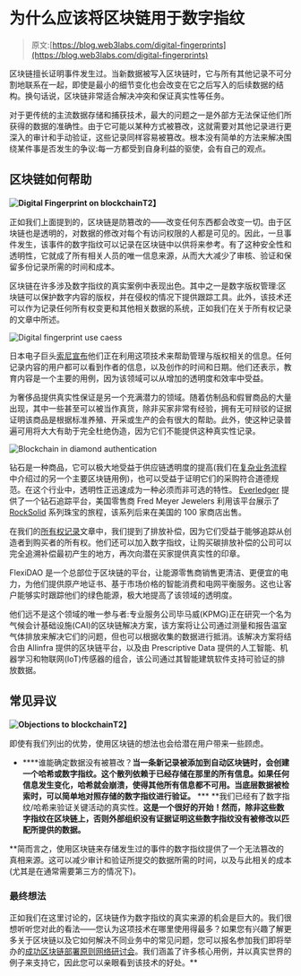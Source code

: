 # 为什么应该将区块链用于数字指纹

> 原文:[https://blog.web3labs.com/digital-fingerprints](https://blog.web3labs.com/digital-fingerprints)

区块链擅长证明事件发生过。当新数据被写入区块链时，它与所有其他记录不可分割地联系在一起，即使是最小的细节变化也会改变在它之后写入的后续数据的结构。换句话说，区块链非常适合解决冲突和保证真实性等任务。

对于更传统的主流数据存储和捕获技术，最大的问题之一是外部方无法保证他们所获得的数据的准确性。由于它可能以某种方式被篡改，这就需要对其他记录进行更深入的审计和手动验证，这些记录同样容易被篡改。根本没有简单的方法来解决围绕某件事是否发生的争议:每一方都受到自身利益的驱使，会有自己的观点。

## **区块链如何帮助**

**![Digital Fingerprint on blockchain](../Images/26e25729cdf79d486d513b134aa3ab10.png)T2】**

正如我们上面提到的，区块链是防篡改的——改变任何东西都会改变一切。由于区块链也是透明的，对数据的修改对每个有访问权限的人都是可见的。因此，一旦事件发生，该事件的数字指纹可以记录在区块链中以供将来参考。有了这种安全性和透明性，它就成了所有相关人员的唯一信息来源，从而大大减少了审核、验证和保留多份记录所需的时间和成本。

区块链在许多涉及数字指纹的真实案例中表现出色。其中之一是数字版权管理:区块链可以保护数字内容的版权，并在侵权的情况下提供跟踪工具。此外，该技术还可以作为记录任何所有权变更和其他相关数据的系统，正如我们在关于所有权记录的文章中所述。

![Digital fingerprint use caess](../Images/7b1be6a3ea64dae4aeadcfbe1ed0089c.png)

日本电子巨头[索尼宣布](https://www.forbes.com/sites/amazonwebservices/2019/11/19/how-sony-is-protecting-rights-of-digital-creators-using-blockchain-on-aws/?sh=e89f373d2c9f)他们正在利用这项技术来帮助管理与版权相关的信息。任何记录内容的用户都可以看到作者的信息，以及创作的时间和日期。他们还表示，教育内容是一个主要的用例，因为该领域可以从增加的透明度和效率中受益。

为奢侈品提供真实性保证是另一个充满潜力的领域。随着仿制品和假冒商品的大量出现，其中一些甚至可以被当作真货，除非买家非常有经验，拥有无可辩驳的证据证明该商品是根据标准养殖、开采或生产的会有很大的帮助。此外，使这种记录普遍可用将大大有助于完全杜绝伪造，因为它们不能提供这种真实性记录。

![Blockchain in diamond authentication](../Images/e2ce20233cfd5dbc367dfb613a7e46ff.png)

钻石是一种商品，它可以极大地受益于供应链透明度的提高(我们在[复杂业务流程](/how-blockchain-simplifies-complex-business-processes)中介绍过的另一个主要区块链用例)，也可以受益于证明它们的采购符合道德规范。在这个行业中，透明性正迅速成为一种必须而非可选的特性。 [Everledger](https://www.everledger.io/industry-solutions/diamonds/) 提供了一个钻石追踪平台，美国零售商 Fred Meyer Jewelers 利用该平台展示了 [RockSolid](https://rocksoliddiamonds.net/journey) 系列珠宝的旅程，该系列后来在美国的 100 家商店出售。

在我们的[所有权记录](/why-blockchain-is-great-for-records-of-ownership)文章中，我们提到了排放补偿，因为它们受益于能够追踪从创造者到购买者的所有权。他们还可以加入数字指纹，让购买碳排放补偿的公司可以完全追溯补偿最初产生的地方，再次向潜在买家提供真实性的印章。

FlexiDAO 是一个总部位于区块链的平台，让能源零售商销售更清洁、更便宜的电力，为他们提供原产地证书、基于市场价格的智能消费和电网平衡服务。这也让客户能够实时跟踪他们的绿色能源，极大地提高了该领域的透明度。

他们远不是这个领域的唯一参与者:专业服务公司毕马威(KPMG)正在研究一个名为气候会计基础设施(CAI)的区块链解决方案，该方案将让公司通过测量和报告温室气体排放来解决它们的问题，但也可以根据收集的数据进行抵消。该解决方案将结合由 Allinfra 提供的区块链平台，以及由 Prescriptive Data 提供的人工智能、机器学习和物联网(IoT)传感器的组合，该公司通过其智能建筑软件支持可验证的排放数据。

## **常见异议**

**![Objections to blockchain](../Images/e635db5ef312cf8bc3302e7d2ba760cd.png)T2】**

即使有我们列出的优势，使用区块链的想法也会给潜在用户带来一些顾虑。

*   ****谁能确定数据没有被篡改？**当一条新记录被添加到自动区块链时，会创建一个哈希或数字指纹。这个散列依赖于已经存储在那里的所有信息。如果任何信息发生变化，哈希就会崩溃，使得其他所有信息都不可用。当底层数据被检索时，可以简单地对照存储的数字指纹进行验证。** 
***   **我们已经有了数字指纹/哈希来验证关键活动的真实性。**这是一个很好的开始！然而，除非这些数字指纹在区块链上，否则外部组织没有证据证明这些数字指纹没有被修改以匹配所提供的数据。**

 **简而言之，使用区块链来存储发生过的事件的数字指纹提供了一个无法篡改的真相来源。这可以减少审计和验证所提交的数据所需的时间，以及与此相关的成本(尤其是在通常需要第三方的情况下)。

### **最终想法**

正如我们在这里讨论的，区块链作为数字指纹的真实来源的机会是巨大的。我们很想听听您对此的看法——您认为这项技术在哪里使用得最多？如果您有兴趣了解更多关于区块链以及它如何解决不同业务中的常见问题，您可以报名参加我们即将举办的[成功区块链部署原则网络研讨会](https://pages.web3labs.com/principles-of-successful-blockchain-deployments-webinar)。我们涵盖了许多核心用例，并以真实世界的例子来支持它，因此您可以亲眼看到该技术的好处。**